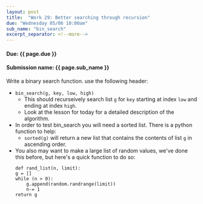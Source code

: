 ```yaml
---
layout: post
title:  "Work 29: Better searching through recursion"
due: "Wednesday 05/06 10:00am"
sub_name: "bin_search"
excerpt_separator: <!--more-->
---
```


#### Due: {{ page.due }}

#### Submission name: {{ page.sub_name }}
<!--more-->

Write a binary search function. use the following header:
  * `bin_search(g, key, low, high)`
    * This should recurseively search list `g` for `key` starting at index `low` and ending at index `high`.
    * Look at the lesson for today for a detailed description of the algorithm.
  * In order to test bin_search you will need a sorted list. There is a python function to help:
    * `sorted(g)` will return a new list that contains the contents of list `g` in ascending order.
  * You also may want to make a large list of random values, we've done this before, but here's a quick function to do so:
    ```
    def rand_list(n, limit):
    g = []
    while (n > 0):
        g.append(random.randrange(limit))
        n-= 1
    return g
    ```

